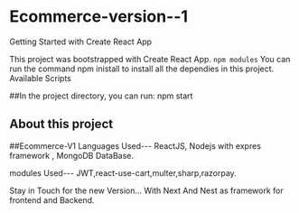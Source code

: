 # Ecommerce-version--1

Getting Started with Create React App

This project was bootstrapped with Create React App.
`npm modules`
You can run the command npm inistall to install all the dependies in this project.
Available Scripts

##In the project directory, you can run:
npm start

## About this project

##Ecommerce-V1 
Languages Used--- ReactJS, Nodejs with expres framework , MongoDB DataBase.

modules Used---  JWT,react-use-cart,multer,sharp,razorpay.


Stay in Touch for the new Version...
With Next And Nest as framework for frontend and Backend.
